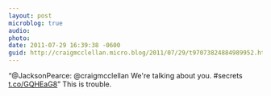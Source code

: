 ```yaml
---
layout: post
microblog: true
audio: 
photo: 
date: 2011-07-29 16:39:38 -0600
guid: http://craigmcclellan.micro.blog/2011/07/29/t97073824884989952.html
---
```

“@JacksonPearce: @craigmcclellan We're talking about you. #secrets  [t.co/GQHEaG8](http://t.co/GQHEaG8)” This is trouble.
